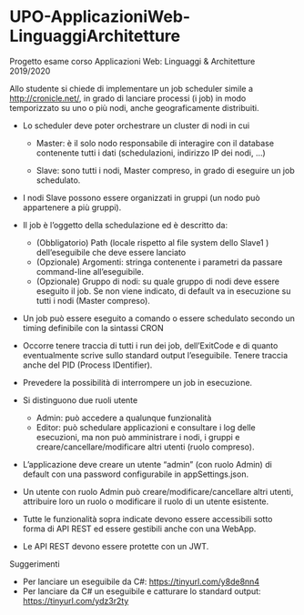 # UPO-ApplicazioniWeb-LinguaggiArchitetture
Progetto esame corso Applicazioni Web: Linguaggi &amp; Architetture 2019/2020

Allo studente si chiede di implementare un job scheduler simile a http://cronicle.net/, in grado
di lanciare processi (i job) in modo temporizzato su uno o più nodi, anche geograficamente
distribuiti.

* Lo scheduler deve poter orchestrare un cluster di nodi in cui
  
  * Master: è il solo nodo responsabile di interagire con il database contenente tutti i
dati (schedulazioni, indirizzo IP dei nodi, …)
  
  * Slave: sono tutti i nodi, Master compreso, in grado di eseguire un job schedulato.
  
* I nodi Slave possono essere organizzati in gruppi (un nodo può appartenere a più gruppi).
* Il job è l’oggetto della schedulazione ed è descritto da:
  * (Obbligatorio) Path (locale rispetto al file system dello Slave1
) dell’eseguibile che
deve essere lanciato
  * (Opzionale) Argomenti: stringa contenente i parametri da passare command-line
all’eseguibile.
  * (Opzionale) Gruppo di nodi: su quale gruppo di nodi deve essere eseguito il job. Se
non viene indicato, di default va in esecuzione su tutti i nodi (Master compreso).
* Un job può essere eseguito a comando o essere schedulato secondo un timing definibile
con la sintassi CRON

* Occorre tenere traccia di tutti i run dei job, dell’ExitCode e di quanto eventualmente scrive
sullo standard output l’eseguibile. Tenere traccia anche del PID (Process IDentifier).
* Prevedere la possibilità di interrompere un job in esecuzione.
* Si distinguono due ruoli utente
  * Admin: può accedere a qualunque funzionalità
  * Editor: può schedulare applicazioni e consultare i log delle esecuzioni, ma non può
amministrare i nodi, i gruppi e creare/cancellare/modificare altri utenti (ruolo
compreso).
* L’applicazione deve creare un utente “admin” (con ruolo Admin) di default con una
password configurabile in appSettings.json.
* Un utente con ruolo Admin può creare/modificare/cancellare altri utenti, attribuire loro un
ruolo o modificare il ruolo di un utente esistente.
* Tutte le funzionalità sopra indicate devono essere accessibili sotto forma di API REST ed
essere gestibili anche con una WebApp.
* Le API REST devono essere protette con un JWT.

Suggerimenti
* Per lanciare un eseguibile da C#: https://tinyurl.com/y8de8nn4
* Per lanciare da C# un eseguibile e catturare lo standard output:
https://tinyurl.com/ydz3r2ty
